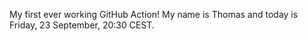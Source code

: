 My first ever working GitHub Action!
My name is Thomas and today is Friday, 23 September, 20:30 CEST. 
